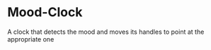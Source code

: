 Mood-Clock
==========

A clock that detects the mood and moves its handles to point at the appropriate one